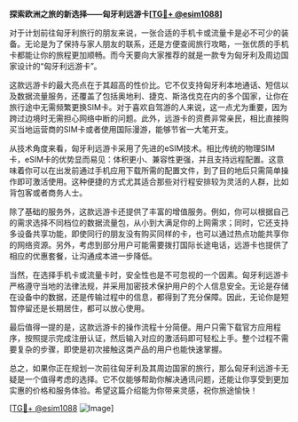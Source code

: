 **探索欧洲之旅的新选择——匈牙利远游卡[[TG💪+ @esim1088](https://t.me/s/esim1088)]**

对于计划前往匈牙利旅行的朋友来说，一张合适的手机卡或流量卡是必不可少的装备。无论是为了保持与家人朋友的联系，还是方便查阅旅行攻略，一张优质的手机卡都能让你的旅程更加顺畅。而今天要向大家推荐的就是一款专为匈牙利及周边国家设计的“匈牙利远游卡”。

这款远游卡的最大亮点在于其超高的性价比。它不仅支持匈牙利本地通话、短信以及数据流量服务，还覆盖了包括奥地利、捷克、斯洛伐克在内的多个国家，让你在旅行途中无需频繁更换SIM卡。对于喜欢自驾游的人来说，这一点尤为重要，因为跨过边境时无需担心网络中断的问题。此外，远游卡的资费非常亲民，相比直接购买当地运营商的SIM卡或者使用国际漫游，能够节省一大笔开支。

从技术角度来看，匈牙利远游卡采用了先进的eSIM技术。相比传统的物理SIM卡，eSIM卡的优势显而易见：体积更小、兼容性更强，并且支持远程配置。这意味着你可以在出发前通过手机应用下载所需的配置文件，到了目的地后只需简单操作即可激活使用。这种便捷的方式尤其适合那些对行程安排较为灵活的人群，比如背包客或者商务人士。

除了基础的服务外，这款远游卡还提供了丰富的增值服务。例如，你可以根据自己的需求选择不同档位的数据流量包，从小到大满足你的上网需求；同时，它还支持多设备共享功能，即使同行的朋友没有购买同样的卡，也可以通过热点功能共享你的网络资源。另外，考虑到部分用户可能需要拨打国际长途电话，远游卡也提供了相应的优惠套餐，让沟通成本进一步降低。

当然，在选择手机卡或流量卡时，安全性也是不可忽视的一个因素。匈牙利远游卡严格遵守当地的法律法规，并采用加密技术保护用户的个人信息安全。无论是存储在设备中的数据，还是传输过程中的信息，都得到了充分保障。因此，无论你是短暂停留还是长期居住，都可以放心使用。

最后值得一提的是，这款远游卡的操作流程十分简便。用户只需下载官方应用程序，按照提示完成注册认证，然后输入对应的激活码即可轻松上手。整个过程不需要复杂的步骤，即使是初次接触这类产品的用户也能快速掌握。

总之，如果你正在规划一次前往匈牙利及其周边国家的旅行，那么匈牙利远游卡无疑是一个值得考虑的选择。它不仅能够帮助你解决通讯问题，还能让你享受到更加实惠的价格和服务体验。希望这篇介绍能为你带来灵感，祝你旅途愉快！

[[TG💪+ @esim1088](https://t.me/s/esim1088) ![Image](https://i.postimg.cc/4NQfJmqS/Snipaste-2025-05-13-00-14-12.png)]